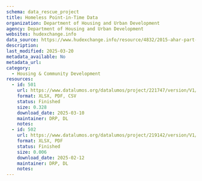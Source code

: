```yaml
---
schema: data_rescue_project 
title: Homeless Point-in-Time Data
organization: Department of Housing and Urban Development
agency: Department of Housing and Urban Development
websites: hudexchange.info
data_source: https://www.hudexchange.info/resource/4832/2015-ahar-part-1-pit-estimates-of-homelessness/
description: 
last_modified: 2025-03-20
metadata_available: No
metadata_url: 
category:
  - Housing & Community Development 
resources:
  - id: 501
    url: https://www.datalumos.org/datalumos/project/221747/version/V1/view
    format: XLSX, PDF, CSV
    status: Finished
    size: 0.328
    download_date: 2025-03-10
    maintainer: DRP, DL
    notes: 
  - id: 502
    url: https://www.datalumos.org/datalumos/project/219142/version/V1/view
    format: XLSX, PDF
    status: Finished
    size: 0.006
    download_date: 2025-02-12
    maintainer: DRP, DL
    notes: 
---
```

